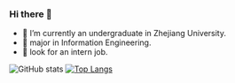 ### Hi there 👋

- 🔭 I’m currently an undergraduate in Zhejiang University.
- 🌱 major in Information Engineering.
- 🤔 look for an intern job.

![GitHub stats](https://github-readme-stats.vercel.app/api?username=JianingWang43&count_private=true&show_icons=true&theme=radical)
[![Top Langs](https://github-readme-stats.vercel.app/api/top-langs/?username=JianingWang43&layout=compact)](https://github.com/anuraghazra/github-readme-stats)
